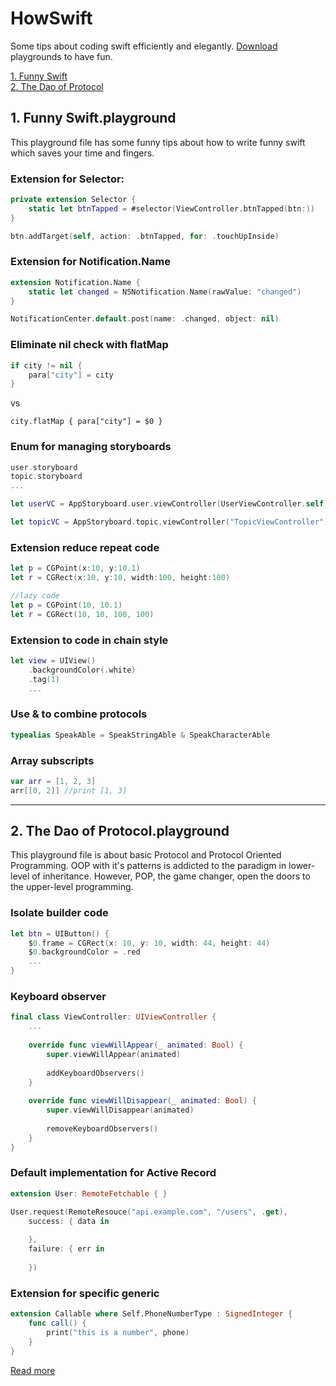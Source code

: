 # HowSwift
Some tips about coding swift efficiently and elegantly.
[Download](https://github.com/TonnyTao/HowSwift/archive/master.zip) playgrounds to have fun.

[1. Funny Swift](#1-funny-swiftplayground)	
[2. The Dao of Protocol](#2-the-dao-of-protocolplayground)

## 1. Funny Swift.playground
This playground file has some funny tips about how to write funny swift which saves your time and fingers.

### Extension for Selector:

```swift
private extension Selector {
    static let btnTapped = #selector(ViewController.btnTapped(btn:))
}

btn.addTarget(self, action: .btnTapped, for: .touchUpInside)
```


### Extension for Notification.Name

```swift
extension Notification.Name {
    static let changed = NSNotification.Name(rawValue: "changed")
}

NotificationCenter.default.post(name: .changed, object: nil)
```

### Eliminate nil check with flatMap

```swift
if city != nil {
	para["city"] = city	
}

```

vs

```
city.flatMap { para["city"] = $0 }
```

### Enum for managing storyboards

```swift
user.storyboard
topic.storyboard
...

let userVC = AppStoryboard.user.viewController(UserViewController.self)

let topicVC = AppStoryboard.topic.viewController("TopicViewController")
```

### Extension reduce repeat code

```swift
let p = CGPoint(x:10, y:10.1)
let r = CGRect(x:10, y:10, width:100, height:100)

//lazy code
let p = CGPoint(10, 10.1)
let r = CGRect(10, 10, 100, 100)
```

### Extension to code in chain style

```swift
let view = UIView()
    .backgroundColor(.white)
    .tag(1)
    ...
```

### Use & to combine protocols

```swift
typealias SpeakAble = SpeakStringAble & SpeakCharacterAble
```

### Array subscripts

```swift
var arr = [1, 2, 3]
arr[[0, 2]] //print [1, 3]
```

---
## 2. The Dao of Protocol.playground
This playground file is about basic Protocol and Protocol Oriented Programming. OOP with it's patterns is addicted to the paradigm in lower-level of inheritance. However, POP, the game changer, open the doors to the upper-level programming.

### Isolate builder code

```swift
let btn = UIButton() {
    $0.frame = CGRect(x: 10, y: 10, width: 44, height: 44)
    $0.backgroundColor = .red
    ...
}
```

### Keyboard observer

```swift
final class ViewController: UIViewController {
    ...
    
    override func viewWillAppear(_ animated: Bool) {
        super.viewWillAppear(animated)
        
        addKeyboardObservers()
    }
    
    override func viewWillDisappear(_ animated: Bool) {
        super.viewWillDisappear(animated)
        
        removeKeyboardObservers()
    }
}
```

### Default implementation for Active Record

```swift
extension User: RemoteFetchable { }

User.request(RemoteResouce("api.example.com", "/users", .get),
    success: { data in
        
    },
    failure: { err in
        
    })
```

### Extension for specific generic

```swift
extension Callable where Self.PhoneNumberType : SignedInteger {
    func call() {
        print("this is a number", phone)
    }
}
```

[Read more](TheDaoOfProtocol/README.md)

